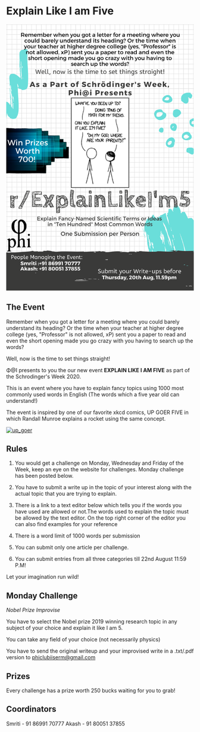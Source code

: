 
# Explain Like I am Five

![ELI5poster](ELI5.png)

## The Event

Remember when you got a letter for a meeting where you could barely understand its heading?
Or the time when your teacher at higher degree college (yes, "Professor" is not allowed, xP) sent you a paper to read and even the short opening made you go crazy with you having to search up the words?

Well, now is the time to set things straight!

Φ@I presents to you the our new event **EXPLAIN LIKE I AM FIVE** as part of the Schrodinger's Week 2020.

This is an event where you have to explain fancy topics  using 1000 most commonly used words in English (The words which a five year old can understand!)

The event is inspired by one of our favorite xkcd comics, UP GOER FIVE in which Randall Munroe explains a rocket using the same concept.

[![up_goer](https://imgs.xkcd.com/comics/up_goer_five.png)](https://imgs.xkcd.com/comics/up_goer_five.png)

## Rules

1. You would get a challenge on Monday, Wednesday and Friday of the Week, keep an eye on the website for challenges. Monday challenge has been posted below.

2. You have to submit a write up in the topic of your interest along with the actual topic that you are trying to explain.

3. There is a link to a text editor below which tells you if the words you have used are allowed or not.The words used to explain the topic must be allowed by the text editor. On the top right corner of the editor you can also find examples for your reference

4. There is a word limit of 1000 words per submission

5. You can submit only one article per challenge.

6. You can submit entries from all three categories till 22nd August 11:59 P.M!

Let your imagination run wild!

## Monday Challenge

*Nobel Prize Improvise*

You have to select the Nobel prize 2019 winning research topic in any subject of your choice and explain it like I am 5.

You can take any field of your choice (not necessarily physics)

You have to send the original writeup and your improvised write in a .txt/.pdf version to phiclubiiserm@gmail.com

## Prizes
Every challenge has a prize worth 250 bucks waiting for you to grab!

## Coordinators

Smriti - 91 86991 70777
Akash  - 91 80051 37855
